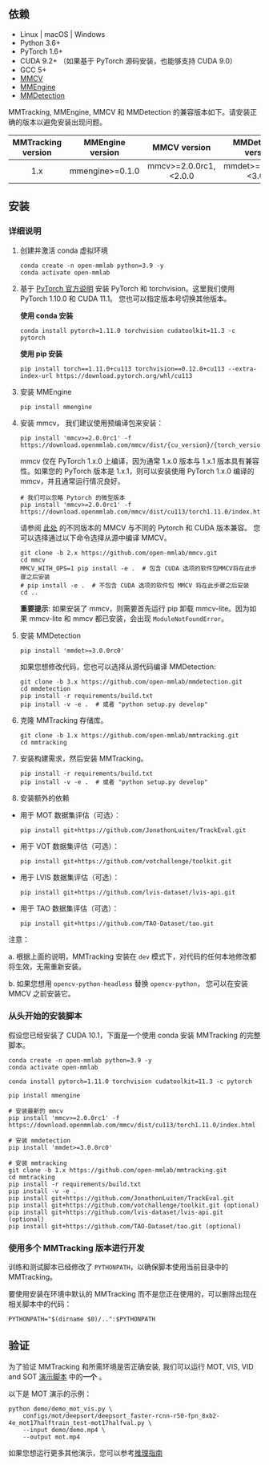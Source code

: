 ## 依赖

- Linux | macOS | Windows
- Python 3.6+
- PyTorch 1.6+
- CUDA 9.2+ （如果基于 PyTorch 源码安装，也能够支持 CUDA 9.0）
- GCC 5+
- [MMCV](https://mmcv.readthedocs.io/en/latest/get_started/installation.html)
- [MMEngine](https://mmengine.readthedocs.io/en/latest/get_started/installation.html)
- [MMDetection](https://mmdetection.readthedocs.io/en/latest/get_started.html#installation)

MMTracking, MMEngine, MMCV 和 MMDetection 的兼容版本如下。请安装正确的版本以避免安装出现问题。

| MMTracking version | MMEngine version |      MMCV version      |   MMDetection version   |
| :----------------: | :--------------: | :--------------------: | :---------------------: |
|        1.x         | mmengine>=0.1.0  | mmcv>=2.0.0rc1,\<2.0.0 | mmdet>=3.0.0rc0,\<3.0.0 |

## 安装

### 详细说明

1. 创建并激活 conda 虚拟环境

   ```shell
   conda create -n open-mmlab python=3.9 -y
   conda activate open-mmlab
   ```

2. 基于 [PyTorch 官方说明](https://pytorch.org/) 安装 PyTorch 和 torchvision。这里我们使用 PyTorch 1.10.0 和 CUDA 11.1。
   您也可以指定版本号切换其他版本。

   **使用 conda 安装**

   ```shell
   conda install pytorch=1.11.0 torchvision cudatoolkit=11.3 -c pytorch
   ```

   **使用 pip 安装**

   ```shell
   pip install torch==1.11.0+cu113 torchvision==0.12.0+cu113 --extra-index-url https://download.pytorch.org/whl/cu113
   ```

3. 安装 MMEngine

   ```shell
   pip install mmengine
   ```

4. 安装 mmcv， 我们建议使用预编译包来安装：

   ```shell
   pip install 'mmcv>=2.0.0rc1' -f https://download.openmmlab.com/mmcv/dist/{cu_version}/{torch_version}/index.html
   ```

   mmcv 仅在 PyTorch 1.x.0 上编译，因为通常 1.x.0 版本与 1.x.1 版本具有兼容性。如果您的 PyTorch 版本是 1.x.1，则可以安装使用 PyTorch 1.x.0 编译的 mmcv，并且通常运行情况良好。

   ```shell
   # 我们可以忽略 Pytorch 的微型版本
   pip install 'mmcv>=2.0.0rc1' -f https://download.openmmlab.com/mmcv/dist/cu113/torch1.11.0/index.html
   ```

   请参阅 [此处](https://mmcv.readthedocs.io/en/latest/get_started/installation.html) 的不同版本的 MMCV 与不同的 Pytorch 和 CUDA 版本兼容。
   您可以选择通过以下命令选择从源中编译 MMCV。

   ```shell
   git clone -b 2.x https://github.com/open-mmlab/mmcv.git
   cd mmcv
   MMCV_WITH_OPS=1 pip install -e .  # 包含 CUDA 选项的软件包MMCV将在此步骤之后安装
   # pip install -e .  # 不包含 CUDA 选项的软件包 MMCV 将在此步骤之后安装
   cd ..
   ```

   **重要提示**:  如果安装了 mmcv，则需要首先运行 pip 卸载 mmcv-lite。因为如果 mmcv-lite 和 mmcv 都已安装，会出现 `ModuleNotFoundError`。

5. 安装 MMDetection

   ```shell
   pip install 'mmdet>=3.0.0rc0'
   ```

   如果您想修改代码，您也可以选择从源代码编译 MMDetection:

   ```shell
   git clone -b 3.x https://github.com/open-mmlab/mmdetection.git
   cd mmdetection
   pip install -r requirements/build.txt
   pip install -v -e .  # 或者 "python setup.py develop"
   ```

6. 克隆 MMTracking 存储库。

   ```shell
   git clone -b 1.x https://github.com/open-mmlab/mmtracking.git
   cd mmtracking
   ```

7. 安装构建需求，然后安装 MMTracking。

   ```shell
   pip install -r requirements/build.txt
   pip install -v -e .  # 或者 "python setup.py develop"
   ```

8. 安装额外的依赖

- 用于 MOT 数据集评估（可选）：

  ```shell
  pip install git+https://github.com/JonathonLuiten/TrackEval.git
  ```

- 用于 VOT 数据集评估（可选）：

  ```shell
  pip install git+https://github.com/votchallenge/toolkit.git
  ```

- 用于 LVIS 数据集评估（可选）：

  ```shell
  pip install git+https://github.com/lvis-dataset/lvis-api.git
  ```

- 用于 TAO 数据集评估（可选）：

  ```shell
  pip install git+https://github.com/TAO-Dataset/tao.git
  ```

注意：

a. 根据上面的说明，MMTracking 安装在 `dev` 模式下，对代码的任何本地修改都将生效，无需重新安装。

b. 如果您想用 `opencv-python-headless` 替换 `opencv-python`， 您可以在安装 MMCV 之前安装它。

### 从头开始的安装脚本

假设您已经安装了 CUDA 10.1，下面是一个使用 conda 安装 MMTracking 的完整脚本。

```shell
conda create -n open-mmlab python=3.9 -y
conda activate open-mmlab

conda install pytorch=1.11.0 torchvision cudatoolkit=11.3 -c pytorch

pip install mmengine

# 安装最新的 mmcv
pip install 'mmcv>=2.0.0rc1' -f https://download.openmmlab.com/mmcv/dist/cu113/torch1.11.0/index.html

# 安装 mmdetection
pip install 'mmdet>=3.0.0rc0'

# 安装 mmtracking
git clone -b 1.x https://github.com/open-mmlab/mmtracking.git
cd mmtracking
pip install -r requirements/build.txt
pip install -v -e .
pip install git+https://github.com/JonathonLuiten/TrackEval.git
pip install git+https://github.com/votchallenge/toolkit.git (optional)
pip install git+https://github.com/lvis-dataset/lvis-api.git (optional)
pip install git+https://github.com/TAO-Dataset/tao.git (optional)
```

### 使用多个 MMTracking 版本进行开发

训练和测试脚本已经修改了 `PYTHONPATH`，以确保脚本使用当前目录中的 MMTracking。

要使用安装在环境中默认的 MMTracking 而不是您正在使用的，可以删除出现在相关脚本中的代码：

```shell
PYTHONPATH="$(dirname $0)/..":$PYTHONPATH
```

## 验证

为了验证 MMTracking 和所需环境是否正确安装, 我们可以运行 MOT, VIS, VID and SOT [演示脚本](https://github.com/open-mmlab/mmtracking/blob/1.x/demo/) 中的**一个** 。

以下是 MOT 演示的示例：

```shell
python demo/demo_mot_vis.py \
    configs/mot/deepsort/deepsort_faster-rcnn-r50-fpn_8xb2-4e_mot17halftrain_test-mot17halfval.py \
    --input demo/demo.mp4 \
    --output mot.mp4
```

如果您想运行更多其他演示，您可以参考[推理指南](./user_guides/3_inference.md)
